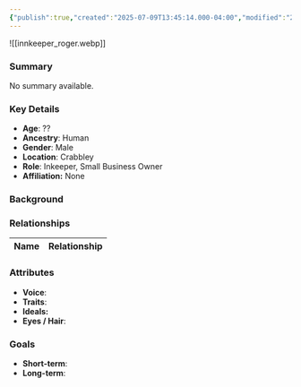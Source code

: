 ```yaml
---
{"publish":true,"created":"2025-07-09T13:45:14.000-04:00","modified":"2025-07-09T13:51:11.000-04:00","cssclasses":""}
---
```



![[innkeeper_roger.webp]]
### Summary
No summary available.

### Key Details
- **Age**: ??
- **Ancestry**: Human
- **Gender**: Male
- **Location**: Crabbley
- **Role**: Inkeeper, Small Business Owner
- **Affiliation:** None

### Background


### Relationships

| Name  | Relationship |
| ----- | ------------ |

### Attributes
- **Voice**:
- **Traits**:  
- **Ideals:**
- **Eyes / Hair**:  

### Goals
- **Short-term**:  
- **Long-term**:  
